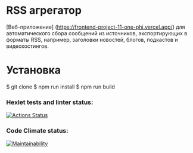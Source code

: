 # RSS агрегатор
[Веб-приложение] (https://frontend-project-11-one-phi.vercel.app/) для автоматического сбора сообщений из источников, экспортирующих в форматы RSS, например, заголовки новостей, блогов, подкастов и видеохостингов.

# Установка
$ git clone
$ npm run install
$ npm run build


### Hexlet tests and linter status:
[![Actions Status](https://github.com/nikos592/frontend-project-11/actions/workflows/hexlet-check.yml/badge.svg)](https://github.com/nikos592/frontend-project-11/actions)
### Code Climate status:
[![Maintainability](https://api.codeclimate.com/v1/badges/1b38fa988bc08f22fb8a/maintainability)](https://codeclimate.com/github/nikos592/frontend-project-11/maintainability)


